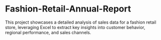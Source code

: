 # Fashion-Retail-Annual-Report
This project showcases a detailed analysis of sales data for a fashion retail store, leveraging Excel to extract key insights into customer behavior, regional performance, and sales channels. 
